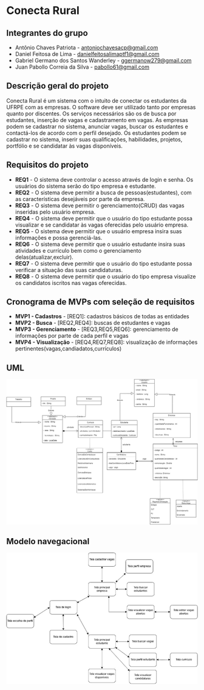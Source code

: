 # Conecta Rural



## Integrantes do grupo 
 * Antônio Chaves Patriota - antoniochavesacp@gmail.com
 * Daniel Feitosa de Lima - danielfeitosalimaptf1@gmail.com
 * Gabriel Germano dos Santos Wanderley - ggermanow279@gmail.com
 * Juan Pabollo Correia da Silva - pabollo61@gmail.com

## Descrição geral do projeto 

Conecta Rural é um sistema com o intuito de conectar os estudantes da UFRPE com as empresas. O software deve ser utilizado tanto por empresas quanto por discentes. Os serviços necessários são os de busca por estudantes, inserção de vagas e cadastramento em vagas. As empresas podem se cadastrar no sistema, anunciar vagas, buscar os estudantes e contactá-los de acordo com o perfil desejado. Os estudantes podem se cadastrar no sistema, inserir suas qualificações, habilidades, projetos, portfólio e se candidatar às vagas disponíveis.

## Requisitos do projeto

 * **REQ1** - O sistema deve controlar o acesso através de login e senha. Os usuários do sistema serão do tipo empresa e estudante.
 * **REQ2** - O sistema deve permitir a busca de pessoas(estudantes), com as características desejáveis por parte da empresa.
 * **REQ3** - O sistema deve permitir o gerenciamento(CRUD) das vagas inseridas pelo usuário empresa.
 * **REQ4** - O sistema deve permitir que o usuário do tipo estudante possa visualizar e se candidatar às vagas oferecidas pelo usuário empresa.
 * **REQ5** - O sistema deve permitir que o usuário empresa insira suas informações e possa gerenciá-las.
 * **REQ6** - O sistema deve permitir que o usuário estudante insira suas atividades e currículo bem como o gerenciamento delas(atualizar,excluir).
 * **REQ7** - O sistema deve permitir que o usuário do tipo estudante possa verificar a situação das suas candidaturas. 
 * **REQ8** - O sistema deve permitir que o usuário do tipo empresa visualize os candidatos iscritos nas vagas oferecidas. 

  ## Cronograma de MVPs com seleção de requisitos

  * **MVP1 - Cadastros** - [REQ1]: cadastros básicos de todas as entidades
  * **MVP2 - Busca** - [REQ2,REQ4]: buscas de estudantes e vagas
  * **MVP3 - Gerenciamento** - [REQ3,REQ5,REQ6]: gerenciamento de informações por parte de cada perfil e vagas
  * **MVP4 - Visualização** - [REQ4,REQ7,REQ8]: visualização de informações pertinentes(vagas,candiadatos,currículos)

  ## UML

![alt text](https://github.com/Gabrielgsw/Conecta_Rural/blob/main/Conecta_Rural/Conecta_Rural_UML_2.jpg)

## Modelo navegacional
![alt text](https://github.com/Gabrielgsw/Conecta_Rural/blob/main/Conecta_Rural/ModeloNavegacional.jpg)
